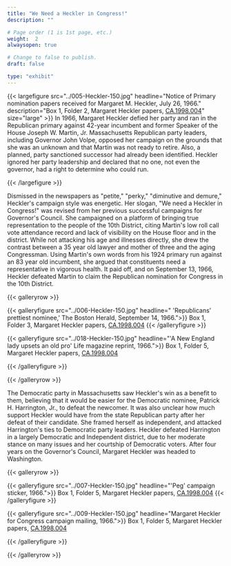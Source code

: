 ```yaml
---
title: "We Need a Heckler in Congress!"
description: ""

# Page order (1 is 1st page, etc.)
weight:  2
alwaysopen: true

# Change to false to publish.
draft: false

type: "exhibit"
---
```


{{< largefigure src="../005-Heckler-150.jpg"
                headline="Notice of Primary nomination papers received for Margaret M. Heckler, July 26, 1966."
                description="Box 1, Folder 2, Margaret Heckler papers, [CA.1998.004](https://bc-primo.hosted.exlibrisgroup.com/permalink/f/l6ucgu/ALMA-BC21361016800001021)"
                size="large" >}}
In 1966, Margaret Heckler defied her party and ran in the Republican primary against 42-year incumbent and former Speaker of the House Joseph W. Martin, Jr. Massachusetts Republican party leaders, including Governor John Volpe, opposed her campaign on the grounds that she was an unknown and that Martin was not ready to retire. Also, a planned, party sanctioned successor had already been identified. Heckler ignored her party leadership and declared that no one, not even the governor, had a right to determine who could run.

{{< /largefigure >}}

Dismissed in the newspapers as "petite," "perky," "diminutive and demure," Heckler's campaign style was energetic. Her slogan, "We need a Heckler in Congress!" was revised from her previous successful campaigns for Governor's Council. She campaigned on a platform of bringing true representation to the people of the 10th District, citing Martin's low roll call vote attendance record and lack of visibility on the House floor and in the district. While not attacking his age and illnesses directly, she drew the contrast between a 35 year old lawyer and mother of three and the aging Congressman. Using Martin's own words from his 1924 primary run against an 83 year old incumbent, she argued that constituents need a representative in vigorous health. It paid off, and on September 13, 1966, Heckler defeated Martin to claim the Republican nomination for Congress in the 10th District.

{{< galleryrow >}}

{{< galleryfigure src="../006-Heckler-150.jpg"
           headline=" 'Republicans’ prettiest nominee,' The Boston Herald, September 14, 1966.">}} Box 1, Folder 3, Margaret Heckler papers, [CA.1998.004](https://bc-primo.hosted.exlibrisgroup.com/permalink/f/l6ucgu/ALMA-BC21361016800001021)
{{< /galleryfigure >}}

{{< galleryfigure src="../018-Heckler-150.jpg"
           headline="'A New England lady upsets an old pro' Life magazine reprint, 1966.">}} Box 1, Folder 5, Margaret Heckler papers, [CA.1998.004](https://bc-primo.hosted.exlibrisgroup.com/permalink/f/l6ucgu/ALMA-BC21361016800001021)

{{< /galleryfigure >}}

{{< /galleryrow >}}

The Democratic party in Massachusetts saw Heckler's win as a benefit to them, believing that it would be easier for the Democratic nominee, Patrick H. Harrington, Jr., to defeat the newcomer. It was also unclear how much support Heckler would have from the state Republican party after her defeat of their candidate. She framed herself as independent, and attacked Harrington's ties to Democratic party leaders. Heckler defeated Harrington in a largely Democratic and Independent district, due to her moderate stance on many issues and her courtship of Democratic voters. After four years on the Governor's Council, Margaret Heckler was headed to Washington.


{{< galleryrow >}}

{{< galleryfigure src="../007-Heckler-150.jpg"
           headline="'Peg' campaign sticker, 1966.">}} Box 1, Folder 5, Margaret Heckler papers, [CA.1998.004](https://bc-primo.hosted.exlibrisgroup.com/permalink/f/l6ucgu/ALMA-BC21361016800001021)
{{< /galleryfigure >}}

{{< galleryfigure src="../009-Heckler-150.jpg"
           headline="Margaret Heckler for Congress campaign mailing, 1966.">}} Box 1, Folder 5, Margaret Heckler papers, [CA.1998.004](https://bc-primo.hosted.exlibrisgroup.com/permalink/f/l6ucgu/ALMA-BC21361016800001021)

{{< /galleryfigure >}}

{{< /galleryrow >}}
